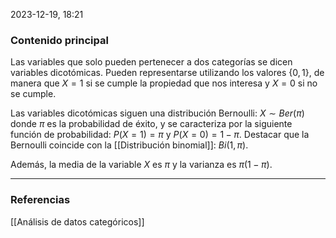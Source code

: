 2023-12-19, 18:21
### Contenido principal

Las variables que solo pueden pertenecer a dos categorías se dicen variables dicotómicas. Pueden representarse utilizando los valores $\{0, 1\}$, de manera que $X = 1$ si se cumple la propiedad que nos interesa y $X = 0$ si no se cumple.

Las variables dicotómicas siguen una distribución Bernoulli: $X \sim Ber(\pi)$ donde $\pi$ es la probabilidad de éxito, y se caracteriza por la siguiente función de probabilidad: $P(X = 1) = \pi$ y $P(X = 0) = 1 - \pi$. Destacar que la Bernoulli coincide con la [[Distribución binomial]]: $Bi(1, \pi)$.

Además, la media de la variable $X$ es $\pi$ y la varianza es $\pi(1- \pi)$. 

--- 
### Referencias

[[Análisis de datos categóricos]]